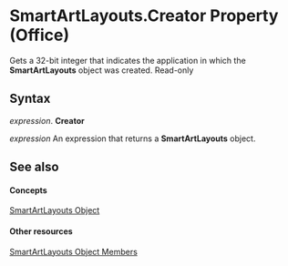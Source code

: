 
# SmartArtLayouts.Creator Property (Office)

Gets a 32-bit integer that indicates the application in which the  **SmartArtLayouts** object was created. Read-only


## Syntax

 _expression_. **Creator**

 _expression_ An expression that returns a **SmartArtLayouts** object.


## See also


#### Concepts


[SmartArtLayouts Object](25e33439-fb5e-01d7-1b85-01884a42ba68.md)
#### Other resources


[SmartArtLayouts Object Members](29154639-17b7-7999-a9e1-b16cf9b2ada6.md)
